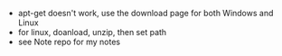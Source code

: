 * apt-get doesn't work, use the download page for both Windows and Linux
* for linux, doanload, unzip, then set path
* see Note repo for my notes

